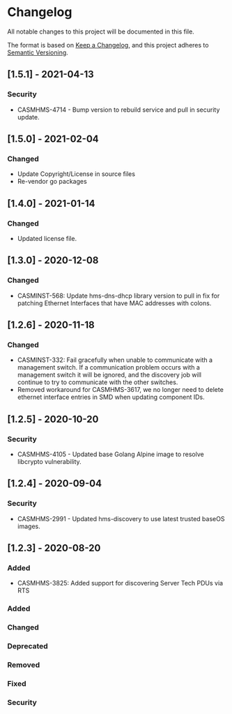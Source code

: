# Changelog

All notable changes to this project will be documented in this file.

The format is based on [Keep a Changelog](https://keepachangelog.com/en/1.0.0/),
and this project adheres to [Semantic Versioning](https://semver.org/spec/v2.0.0.html).

## [1.5.1] - 2021-04-13

### Security
- CASMHMS-4714 - Bump version to rebuild service and pull in security update.

## [1.5.0] - 2021-02-04

### Changed
- Update Copyright/License in source files
- Re-vendor go packages

## [1.4.0] - 2021-01-14

### Changed
- Updated license file.

## [1.3.0] - 2020-12-08

### Changed
- CASMINST-568: Update hms-dns-dhcp library version to pull in fix for patching Ethernet Interfaces that have MAC addresses with colons.

## [1.2.6] - 2020-11-18

### Changed
- CASMINST-332: Fail gracefully when unable to communicate with a management switch. If a communication problem occurs with a management switch it will be ignored, and the discovery job will continue to try to communicate with the other switches. 
- Removed workaround for CASMHMS-3617, we no longer need to delete ethernet interface entries in SMD when updating component IDs.

## [1.2.5] - 2020-10-20

### Security
- CASMHMS-4105 - Updated base Golang Alpine image to resolve libcrypto vulnerability.

## [1.2.4] - 2020-09-04

### Security
- CASMHMS-2991 - Updated hms-discovery to use latest trusted baseOS images.

## [1.2.3] - 2020-08-20

### Added
- CASMHMS-3825: Added support for discovering Server Tech PDUs via RTS

### Added

### Changed

### Deprecated

### Removed

### Fixed

### Security
